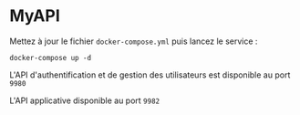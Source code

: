 # MyAPI

Mettez à jour le fichier `docker-compose.yml` puis lancez le service :

```console
docker-compose up -d
```

L'API d'authentification et de gestion des utilisateurs est disponible au port `9980`

L'API applicative disponible au port `9982`
